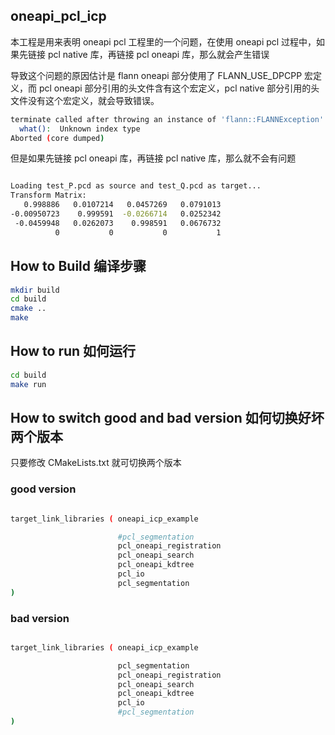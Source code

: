 


## oneapi_pcl_icp


本工程是用来表明 oneapi pcl 工程里的一个问题，在使用 oneapi pcl 过程中，如果先链接 pcl native 库，再链接 pcl oneapi 库，那么就会产生错误

导致这个问题的原因估计是 flann oneapi 部分使用了 FLANN_USE_DPCPP 宏定义，而 pcl oneapi 部分引用的头文件含有这个宏定义，pcl native 部分引用的头文件没有这个宏定义，就会导致错误。


```bash
terminate called after throwing an instance of 'flann::FLANNException'
  what():  Unknown index type
Aborted (core dumped)
```


但是如果先链接 pcl oneapi 库，再链接 pcl native 库，那么就不会有问题

```bash

Loading test_P.pcd as source and test_Q.pcd as target...
Transform Matrix:
   0.998886   0.0107214   0.0457269   0.0791013
-0.00950723    0.999591  -0.0266714   0.0252342
 -0.0459948   0.0262073    0.998591   0.0676732
          0           0           0           1

```


## How to Build 编译步骤

```bash
mkdir build
cd build
cmake ..
make
```

## How to run 如何运行

```bash
cd build
make run
```


## How to switch good and bad version 如何切换好坏两个版本

只要修改 CMakeLists.txt 就可切换两个版本

### good version


```bash

target_link_libraries ( oneapi_icp_example

                        #pcl_segmentation
                        pcl_oneapi_registration
                        pcl_oneapi_search
                        pcl_oneapi_kdtree
                        pcl_io
                        pcl_segmentation
)

```




### bad version


```bash

target_link_libraries ( oneapi_icp_example

                        pcl_segmentation
                        pcl_oneapi_registration
                        pcl_oneapi_search
                        pcl_oneapi_kdtree
                        pcl_io
                        #pcl_segmentation
)

```















